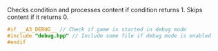 Checks condition and processes content if condition returns 1. Skips content if it returns 0.

```cpp
#if __A3_DEBUG__ // Check if game is started in debug mode
#include "debug.hpp" // Include some file if debug mode is enabled
#endif
```